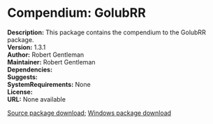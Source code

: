 # Compendium: GolubRR

<p>
<b>Description:</b> This package contains the compendium to the GolubRR package.<br />
<b>Version:</b> 1.3.1<br />
<b>Author:</b> Robert Gentleman <br />
<b>Maintainer:</b> Robert Gentleman <br />
<b>Dependencies:</b> <br />
<b>Suggests:</b> <br />
<b>SystemRequirements:</b> None<br />
<b>License:</b> <br />
<b>URL:</b> None available<br />
</p>

[Source package download](GolubRR_1.3.1.tar.gz); 
[Windows package download](GolubRR_1.3.1.zip)


